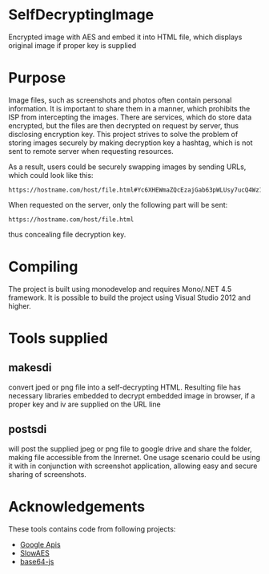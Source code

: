# SelfDecryptingImage

Encrypted image with AES and embed it into HTML file, which displays original image if proper key is supplied

# Purpose

Image files, such as screenshots and photos often contain personal information. It is important to
share them in a manner, which prohibits the ISP from intercepting the images. There are services, which
do store data encrypted, but the files are then decrypted on request by server, thus disclosing encryption
key. This project strives to solve the problem of storing images securely by making decryption key a hashtag,
which is not sent to remote server when requesting resources.

As a result, users could be securely swapping images by sending URLs, which could look like this:

    https://hostname.com/host/file.html#Yc6XHEWmaZQcEzajGab63pWLUsy7ucQ4Wz1hiWtdb3s=

When requested on the server, only the following part will be sent:

	https://hostname.com/host/file.html

thus concealing file decryption key.

# Compiling

The project is built using monodevelop and requires Mono/.NET 4.5 framework. It is possible to build the project 
using Visual Studio 2012 and higher.

# Tools supplied

## makesdi

convert jped or png file into a self-decrypting HTML. Resulting file has necessary libraries embedded to
decrypt embedded image in browser, if a proper key and iv are supplied on the URL line

## postsdi

will post the supplied jpeg or png file to google drive and share the folder, making file accessible from the
Inrernet. One usage scenario could be using it with in conjunction with screenshot application, allowing easy 
and secure sharing of screenshots.

# Acknowledgements

These tools contains code from following projects:

* [Google Apis](https://developers.google.com/gdata/client-cs)
* [SlowAES](http://code.google.com/p/slowaes/)
* [base64-js](https://github.com/beatgammit/base64-js)
	

